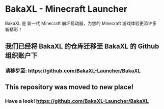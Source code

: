 # BakaXL - Minecraft Launcher
BakaXL 是 新一代 Minecraft 崩坏启动器，为您的 Minecraft 游戏体验更添许多新精彩！

## 我们已经将 BakaXL 的仓库迁移至 BakaXL 的 Github 组织账户下
### 请移步至: https://github.com/BakaXL-Launcher/BakaXL

## This repository was moved to new place!
### Have a look! https://github.com/BakaXL-Launcher/BakaXL
